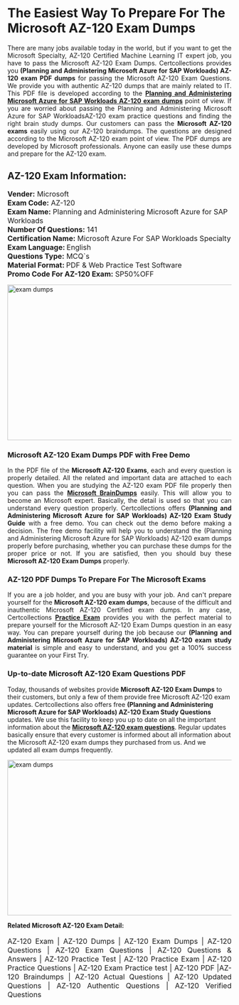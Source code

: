 <h1>The Easiest Way To Prepare For The Microsoft AZ-120 Exam Dumps</h1> <p style="text-align:justify">There are many jobs available today in the world, but if you want to get the Microsoft Specialty, AZ-120 Certified Machine Learning IT expert job, you have to pass the Microsoft AZ-120 Exam Dumps. Certcollections provides you <strong>(Planning and Administering Microsoft Azure for SAP Workloads) AZ-120 exam PDF dumps</strong> for passing the Microsoft AZ-120 Exam Questions. We provide you with authentic AZ-120 dumps that are mainly related to IT. This PDF file is developed according to the <a href="https://www.certsofficial.com/microsoft/az-120-questions"><strong>Planning and Administering Microsoft Azure for SAP Workloads AZ-120 exam dumps</strong></a> point of view. If you are worried about passing the Planning and Administering Microsoft Azure for SAP WorkloadsAZ-120 exam practice questions and finding the right brain study dumps. Our customers can pass the <strong>Microsoft AZ-120 exams </strong>easily using our AZ-120 braindumps. The questions are designed according to the Microsoft AZ-120 exam point of view. The PDF dumps are developed by Microsoft professionals. Anyone can easily use these dumps and prepare for the AZ-120 exam.</p> <h2><strong>AZ-120 Exam Information:</strong></h2> <p><span style="font-size:16px"><strong>Vender:</strong> Microsoft<br /> <strong>Exam Code:</strong> AZ-120<br /> <strong>Exam Name:</strong> Planning and Administering Microsoft Azure for SAP Workloads<br /> <strong>Number Of Questions:</strong> 141<br /> <strong>Certification Name:</strong> Microsoft Azure For SAP Workloads Specialty<br /> <strong>Exam Language: </strong>English<br /> <strong>Questions Type:</strong> MCQ`s<br /> <strong>Material Format: </strong>PDF & Web Practice Test Software<br /> <strong>Promo Code For AZ-120 Exam:</strong> SP50%OFF</span></p> <p><a href="https://www.certsofficial.com/microsoft/az-120-questions" rel="no-follow"><img alt="exam dumps" src="https://www.certcollections.com/uploads/content/certsofficial.jpg" style="height:350px; width:750px" /></a></p> <h3><strong>Microsoft AZ-120 Exam Dumps PDF with Free Demo</strong></h3> <p style="text-align:justify">In the PDF file of the <strong>Microsoft AZ-120 Exams</strong>, each and every question is properly detailed. All the related and important data are attached to each question. When you are studying the AZ-120 exam PDF file properly then you can pass the <a href="https://www.certsofficial.com/microsoft-dumps"><strong>Microsoft BrainDumps</strong></a> easily. This will allow you to become an Microsoft expert. Basically, the detail is used so that you can understand every question properly. Certcollections offers <strong>(Planning and Administering Microsoft Azure for SAP Workloads) AZ-120 Exam Study Guide</strong> with a free demo. You can check out the demo before making a decision. The free demo facility will help you to understand the (Planning and Administering Microsoft Azure for SAP Workloads) AZ-120 exam dumps properly before purchasing, whether you can purchase these dumps for the proper price or not. If you are satisfied, then you should buy these <strong>Microsoft AZ-120 Exam Dumps</strong> properly.</p> <h3><strong>AZ-120 PDF Dumps To Prepare For The Microsoft Exams</strong></h3> <p style="text-align:justify">If you are a job holder, and you are busy with your job. And can't prepare yourself for the <strong>Microsoft AZ-120 exam dumps</strong>, because of the difficult and inauthentic Microsoft AZ-120 Certified exam dumps. In any case, Certcollections <strong><a href="https://www.certsofficial.com/">Practice Exam</a></strong> provides you with the perfect material to prepare yourself for the Microsoft AZ-120 Exam Dumps question in an easy way. You can prepare yourself during the job because our <strong>(Planning and Administering Microsoft Azure for SAP Workloads) AZ-120 exam study material</strong> is simple and easy to understand, and you get a 100% success guarantee on your First Try.</p> <h3><strong>Up-to-date Microsoft AZ-120 Exam Questions PDF</strong></h3> <p>Today, thousands of websites provide <strong>Microsoft AZ-120 Exam Dumps</strong> to their customers, but only a few of them provide free Microsoft AZ-120 exam updates. Certcollections also offers free <strong>(Planning and Administering Microsoft Azure for SAP Workloads) AZ-120 Exam Study Questions</strong> updates. We use this facility to keep you up to date on all the important information about the <a href="https://www.certsofficial.com/microsoft/az-120-questions"><strong>Microsoft AZ-120 exam questions</strong></a>. Regular updates basically ensure that every customer is informed about all information about the Microsoft AZ-120 exam dumps they purchased from us. And we updated all exam dumps frequently.</p> <p><a href="https://www.certsofficial.com/microsoft/az-120-questions"><img alt="exam dumps " src="https://www.certcollections.com/uploads/content/certsofficial2.jpg" style="height:350px; width:750px" /></a></p> <p style="text-align:justify"><span style="font-size:14px"><strong>Related Microsoft AZ-120 Exam Detail:</strong></span><br /> <br /> <span style="font-size:16px">AZ-120 Exam | AZ-120 Dumps | AZ-120 Exam Dumps | AZ-120 Questions | AZ-120 Exam Questions | AZ-120 Questions & Answers | AZ-120 Practice Test | AZ-120 Practice Exam | AZ-120 Practice Questions | AZ-120 Exam Practice test | AZ-120 PDF |AZ-120 Braindumps | AZ-120 Actual Questions | AZ-120 Updated Questions | AZ-120 Authentic Questions | AZ-120 Verified Questions</span></p>

